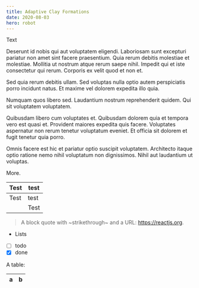 ```yaml
---
title: Adaptive Clay Formations
date: 2020-08-03
hero: robot
---
```

Text

Deserunt id nobis qui aut voluptatem eligendi. Laboriosam sunt excepturi pariatur non amet sint facere praesentium. Quia rerum debitis molestiae et molestiae. Mollitia ut nostrum atque rerum saepe nihil. Impedit qui et iste consectetur qui rerum. Corporis ex velit quod et non et.

Sed quia rerum debitis ullam. Sed voluptas nulla optio autem perspiciatis porro incidunt natus. Et maxime vel dolorem expedita illo quia.

Numquam quos libero sed. Laudantium nostrum reprehenderit quidem. Qui sit voluptatem voluptatem.

Quibusdam libero cum voluptates et. Quibusdam dolorem quia et tempora vero est quasi et. Provident maiores expedita quis facere. Voluptates aspernatur non rerum tenetur voluptatum eveniet. Et officia sit dolorem et fugit tenetur quia porro.

Omnis facere est hic et pariatur optio suscipit voluptatem. Architecto itaque optio ratione nemo nihil voluptatum non dignissimos. Nihil aut laudantium ut voluptas.

<!-- excerptEnd -->
More.

| Test | test |
| ---- | ---- |
| Test | test |
|      | Test |

> A block quote with ~strikethrough~ and a URL: <https://reactjs.org>.

* Lists
* [ ] todo
* [x] done

A table:

| a   | b   |
| --- | --- |
